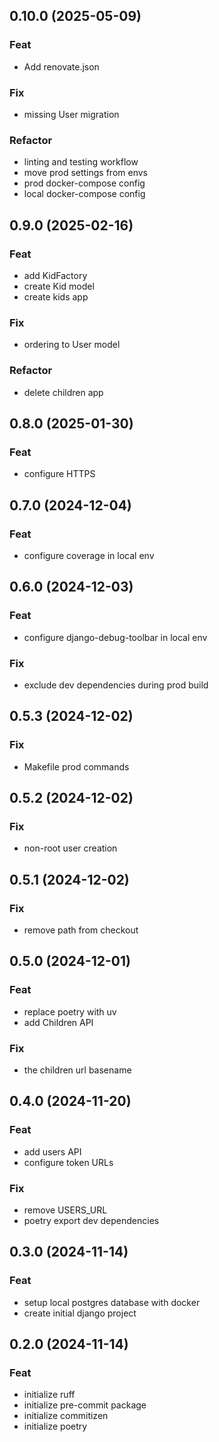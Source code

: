 ## 0.10.0 (2025-05-09)

### Feat

- Add renovate.json

### Fix

- missing User migration

### Refactor

- linting and testing workflow
- move prod settings from envs
- prod docker-compose config
- local docker-compose config

## 0.9.0 (2025-02-16)

### Feat

- add KidFactory
- create Kid model
- create kids app

### Fix

- ordering to User model

### Refactor

- delete children app

## 0.8.0 (2025-01-30)

### Feat

- configure HTTPS

## 0.7.0 (2024-12-04)

### Feat

- configure coverage in local env

## 0.6.0 (2024-12-03)

### Feat

- configure django-debug-toolbar in local env

### Fix

- exclude dev dependencies during prod build

## 0.5.3 (2024-12-02)

### Fix

- Makefile prod commands

## 0.5.2 (2024-12-02)

### Fix

- non-root user creation

## 0.5.1 (2024-12-02)

### Fix

- remove path from checkout

## 0.5.0 (2024-12-01)

### Feat

- replace poetry with uv
- add Children API

### Fix

-  the children url basename

## 0.4.0 (2024-11-20)

### Feat

- add users API
- configure token URLs

### Fix

- remove USERS_URL
- poetry export dev dependencies

## 0.3.0 (2024-11-14)

### Feat

- setup local postgres database with docker
- create initial django project

## 0.2.0 (2024-11-14)

### Feat

- initialize ruff
- initialize pre-commit package
- initialize commitizen
- initialize poetry
